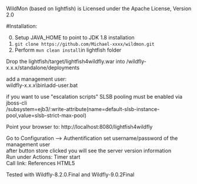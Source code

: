 
WildMon (based on lightfish) is Licensed under the Apache License, Version 2.0

#Installation:

0. Setup JAVA_HOME to point to JDK 1.8 installation
1. `git clone https://github.com/Michael-xxxx/wildmon.git`
2. Perform `mvn clean install`in lightfish folder

Drop the lightfish/target/lightfish4wildfly.war into /wildfly-x.x.x/standalone/deployments

add a management user:  
wildfly-x.x.x\bin\add-user.bat

if you want to use "escalation scripts" SLSB pooling must be enabled via jboss-cli  
/subsystem=ejb3/:write-attribute(name=default-slsb-instance-pool,value=slsb-strict-max-pool)

Point your browser to: http://localhost:8080/lightfish4wildfly

Go to Configuration --> Authentification set username/password of the management user  
after button store clicked you will see the server version information  
Run under Actions: Timer start  
Call link: References HTML5  

Tested with Wildfly-8.2.0.Final and Wildfly-9.0.2Final


